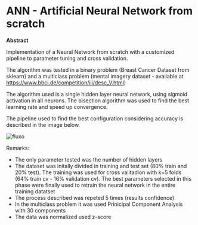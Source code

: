 # ANN - Artificial Neural Network from scratch

**Abstract**

Implementation of a Neural Network from scratch with a customized pipeline to parameter tuning and cross validation.

The algorithm was tested in a binary problem (Breast Cancer Dataset from sklearn) and a multiclass problem (mental imagery dataset - available at https://www.bbci.de/competition/iii/desc_V.html)

The algorithm used is a single hidden layer neural network, using sigmoid activation in all neurons. The bisection algorithm was used to find the best learning rate and speed up convergence.

The pipeline used to find the best configuration considering accuracy is described in the image below.

![fluxo](https://user-images.githubusercontent.com/54689450/204160174-ea225fb6-0603-4d9f-837e-582ec4680f9e.png)

Remarks:
- The only parameter tested was the number of hidden layers
- The dataset was initally divided in training and test set (80% train and 20% test). The training was used for cross valitadion with k=5 folds (64% train cv - 16% validation cv). The best parameters selected in this phase were finally used to retrain the neural network in the entire training datatset
- The process described was repeted 5 times (results confidence)
- In the multiclass problem it was used Prinicipal Component Analysis with 30 components
- The data was normalized used z-score
